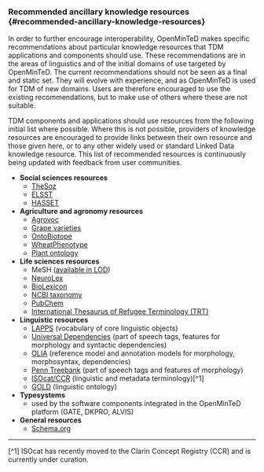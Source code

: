 ### ​Recommended ancillary knowledge resources {#recommended-ancillary-knowledge-resources}

In order to further encourage interoperability, OpenMinTeD makes specific recommendations about particular knowledge resources that TDM applications and components should use. These recommendations are in the areas of linguistics and of the initial domains of use targeted by OpenMinTeD. The current recommendations should not be seen as a final and static set. They will evolve with experience, and as OpenMinTeD is used for TDM of new domains. Users are therefore encouraged to use the existing recommendations, but to make use of others where these are not suitable.

TDM components and applications should use resources from the following initial list where possible. Where this is not possible, providers of knowledge resources are encouraged to provide links between their own resource and those given here, or to any other widely used or standard Linked Data knowledge resource. This list of recommended resources is continuously being updated with feedback from user communities.

* **Social sciences resources**
  * [TheSoz](http://www.gesis.org/en/services/research/tools/social-science-thesaurus/)
  * [ELSST](https://elsst.ukdataservice.ac.uk/)
  * [HASSET](https://hasset.ukdataservice.ac.uk/)
* **Agriculture and agronomy resources**
  * [Agrovoc](http://aims.fao.org/agrovoc)
  * [Grape varieties](http://www.oiv.int/)
  * [OntoBiotope](http://agroportal.lirmm.fr/ontologies/ONTOBIOTOPE)
  * [WheatPhenotype](http://agroportal.lirmm.fr/ontologies/WHEATPHENOTYPE)
  * [Plant ontology](http://browser.planteome.org/amigo)
* **Life sciences resources**
  * MeSH \([available in LOD](http://hhs.github.io/meshrdf/)\)
  * [NeuroLex](http://www.neurolex.org/)
  * [BioLexicon](http://catalog.elra.info/product_info.php?products_id=1113)
  * [NCBI taxonomy](https://www.ncbi.nlm.nih.gov/taxonomy)
  * [PubChem](https://pubchem.ncbi.nlm.nih.gov/)
  * [International Thesaurus of Refugee Terminology \(TRT\)](http://www.refugeethesaurus.org)
* **Linguistic resources**
  * [LAPPS](http://vocab.lappsgrid.org/) \(vocabulary of core linguistic objects\)
  * [Universal Dependencies](http://universaldependencies.org) \(part of speech tags, features for morphology and syntactic dependencies\)
  * [OLIA](http://acoli.cs.uni-frankfurt.de/resources/olia/) \(reference model and annotation models for morphology, morphosyntax, dependencies\)
  * [Penn Treebank](http://repository.upenn.edu/cgi/viewcontent.cgi?article=1603&context=cis_reports) \(part of speech tags and features of morphology\)
  * [ISOcat/CCR](https://www.clarin.eu/ccr) \(linguistic and metadata terminology\)[^1]
  * [GOLD](http://linguistics-ontology.org/version) \(linguistic ontology\)
* **Typesystems**
  * used by the software components integrated in the OpenMinTeD platform \(GATE, DKPRO, ALVIS\)
* **General resources**
  * [Schema.org](http://schema.org/)

---

[^1] ISOcat has recently moved to the Clarin Concept Registry \(CCR\) and is currently under curation.

